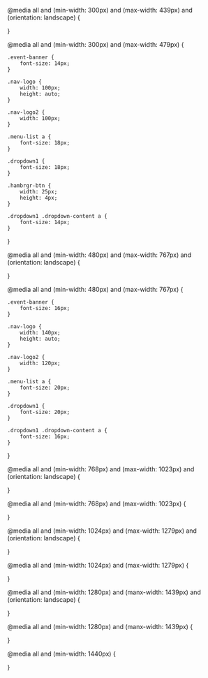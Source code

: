 @media all and (min-width: 300px) and (max-width: 439px) and (orientation: landscape) {

}

@media all and (min-width: 300px) and (max-width: 479px) {
    
    .event-banner {
        font-size: 14px;
    }

    .nav-logo {
        width: 100px;
        height: auto;
    }
    
    .nav-logo2 {
        width: 100px;
    }

    .menu-list a {
        font-size: 18px;
    }

    .dropdown1 {
        font-size: 18px;
    }

    .hambrgr-btn {
        width: 25px;
        height: 4px;
    }

    .dropdown1 .dropdown-content a {
        font-size: 14px;
    }

}

@media all and (min-width: 480px) and (max-width: 767px) and (orientation: landscape) {

}

@media all and (min-width: 480px) and (max-width: 767px) {

    .event-banner {
        font-size: 16px;
    }

    .nav-logo {
        width: 140px;
        height: auto;
    }

    .nav-logo2 {
        width: 120px;
    }

    .menu-list a {
        font-size: 20px;
    }

    .dropdown1 {
        font-size: 20px;
    }

    .dropdown1 .dropdown-content a {
        font-size: 16px;
    }

}

@media all and (min-width: 768px) and (max-width: 1023px) and (orientation: landscape) {

}

@media all and (min-width: 768px) and (max-width: 1023px) {

}

@media all and (min-width: 1024px) and (max-width: 1279px) and (orientation: landscape) {

}

@media all and (min-width: 1024px) and (max-width: 1279px) {

}

@media all and (min-width: 1280px) and (manx-width: 1439px) and (orientation: landscape) {

}

@media all and (min-width: 1280px) and (manx-width: 1439px) {

}

@media all and (min-width: 1440px) {

}